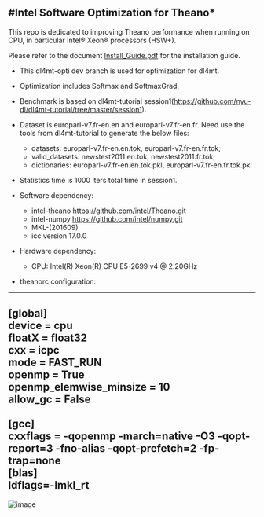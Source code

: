 #Intel Software Optimization for Theano*
---

This repo is dedicated to improving Theano performance when running on CPU, in particular Intel® Xeon® processors (HSW+).

Please refer to the document [Install_Guide.pdf](https://github.com/intel/theano/blob/master/Install_Guide.pdf) for the installation guide.


* This dl4mt-opti dev branch is used for optimization for dl4mt.
* Optimization includes Softmax and SoftmaxGrad.

* Benchmark is based on dl4mt-tutorial session1(https://github.com/nyu-dl/dl4mt-tutorial/tree/master/session1).
* Dataset is europarl-v7.fr-en.en and europarl-v7.fr-en.fr. Need use the tools from dl4mt-tutorial to generate the below files:
     * datasets: europarl-v7.fr-en.en.tok, europarl-v7.fr-en.fr.tok;
     * valid_datasets: newstest2011.en.tok, newstest2011.fr.tok;
     * dictionaries: europarl-v7.fr-en.en.tok.pkl, europarl-v7.fr-en.fr.tok.pkl

* Statistics time is 1000 iters total time in session1.
* Software dependency:
     * intel-theano https://github.com/intel/Theano.git
     * intel-numpy  https://github.com/intel/numpy.git
     * MKL-(201609)
     * icc version 17.0.0
* Hardware dependency:
     * CPU: Intel(R) Xeon(R) CPU E5-2699 v4 @ 2.20GHz

* theanorc configuration:
---
[global]<br />
device = cpu<br />
floatX = float32<br />
cxx = icpc<br />
mode = FAST_RUN<br />
openmp = True<br />
openmp_elemwise_minsize = 10<br />
allow_gc = False<br />
<br />
[gcc]<br />
cxxflags = -qopenmp -march=native -O3 -qopt-report=3 -fno-alias -qopt-prefetch=2 -fp-trap=none<br />
[blas]<br />
ldflags=-lmkl_rt<br />
---

![image](https://github.com/intel/Theano/tree/dl4mt-opti/doc/images/simple-encoder-decoder_benchmark.png)
